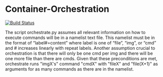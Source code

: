 # Container-Orchestration

[![Build Status](https://travis-ci.org/andresg8/Container-Orchestration.svg?branch=master)](https://travis-ci.org/andresg8/Container-Orchestration)

The script orchestrate.py assumes all relevant information on how to execute commands will be 
in a namelist text file. This namelist must be in the format of “label#=content” where label 
is one of “file”, “img”, or “cmd” and # increases linearly with repeat labels. Another assumption 
crucial to orchestration is that there will only be one cmd per img and there will be one more 
file than there are cmds. Given that these preconditions are met, orchestrate runs "imgX's"
command "cmdX" with "fileX" and "file(X+1)" as arguments for as many commands as there are in the 
namelist. 
